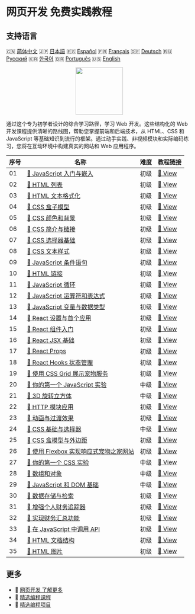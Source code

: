 # 网页开发 免费实践教程

## 支持语言

🇨🇳 [简体中文](README_zh.md) 🇯🇵 [日本語](README_ja.md) 🇪🇸 [Español](README_es.md) 🇫🇷 [Français](README_fr.md) 🇩🇪 [Deutsch](README_de.md) 🇷🇺 [Русский](README_ru.md) 🇰🇷 [한국어](README_ko.md) 🇧🇷 [Português](README_pt.md) 🇺🇸 [English](README.md) 

<div align="center">
<img width="128px" src="https://file.labex.io/path/NHa0nG5axMBE.png">
</div>

通过这个专为初学者设计的综合学习路径，学习 Web 开发。这些结构化的 Web 开发课程提供清晰的路线图，帮助您掌握前端和后端技术，从 HTML、CSS 和 JavaScript 等基础知识到流行的框架。通过动手实践、非视频模块和实际编码练习，您将在互动环境中构建真实的网站和 Web 应用程序。

|   序号 | 名称                                                                                                                           | 难度   | 教程链接                                                                                         |
|--------|--------------------------------------------------------------------------------------------------------------------------------|--------|--------------------------------------------------------------------------------------------------|
|     01 | [📖 JavaScript 入门与嵌入](https://labex.io/zh/tutorials/javascript-javascript-introduction-and-embedding-598194)              | 初级   | [🔗 View](https://labex.io/zh/tutorials/javascript-javascript-introduction-and-embedding-598194) |
|     02 | [📖 HTML 列表](https://labex.io/zh/tutorials/html-html-lists-597902)                                                           | 初级   | [🔗 View](https://labex.io/zh/tutorials/html-html-lists-597902)                                  |
|     03 | [📖 HTML 文本格式化](https://labex.io/zh/tutorials/html-html-text-formatting-597904)                                           | 初级   | [🔗 View](https://labex.io/zh/tutorials/html-html-text-formatting-597904)                        |
|     04 | [📖 CSS 盒子模型](https://labex.io/zh/tutorials/css-css-box-model-598028)                                                      | 初级   | [🔗 View](https://labex.io/zh/tutorials/css-css-box-model-598028)                                |
|     05 | [📖 CSS 颜色和背景](https://labex.io/zh/tutorials/css-css-colors-and-backgrounds-598029)                                       | 初级   | [🔗 View](https://labex.io/zh/tutorials/css-css-colors-and-backgrounds-598029)                   |
|     06 | [📖 CSS 简介与链接](https://labex.io/zh/tutorials/css-css-introduction-and-linking-598030)                                     | 初级   | [🔗 View](https://labex.io/zh/tutorials/css-css-introduction-and-linking-598030)                 |
|     07 | [📖 CSS 选择器基础](https://labex.io/zh/tutorials/css-css-selectors-basics-598033)                                             | 初级   | [🔗 View](https://labex.io/zh/tutorials/css-css-selectors-basics-598033)                         |
|     08 | [📖 CSS 文本样式](https://labex.io/zh/tutorials/css-css-text-styling-598036)                                                   | 初级   | [🔗 View](https://labex.io/zh/tutorials/css-css-text-styling-598036)                             |
|     09 | [📖 JavaScript 条件语句](https://labex.io/zh/tutorials/javascript-javascript-conditional-statements-598190)                    | 初级   | [🔗 View](https://labex.io/zh/tutorials/javascript-javascript-conditional-statements-598190)     |
|     10 | [📖 HTML 链接](https://labex.io/zh/tutorials/html-html-links-597901)                                                           | 初级   | [🔗 View](https://labex.io/zh/tutorials/html-html-links-597901)                                  |
|     11 | [📖 JavaScript 循环](https://labex.io/zh/tutorials/javascript-javascript-loops-598195)                                         | 初级   | [🔗 View](https://labex.io/zh/tutorials/javascript-javascript-loops-598195)                      |
|     12 | [📖 JavaScript 运算符和表达式](https://labex.io/zh/tutorials/javascript-javascript-operators-and-expressions-598197)           | 初级   | [🔗 View](https://labex.io/zh/tutorials/javascript-javascript-operators-and-expressions-598197)  |
|     13 | [📖 JavaScript 变量与数据类型](https://labex.io/zh/tutorials/javascript-javascript-variables-and-data-types-598198)            | 初级   | [🔗 View](https://labex.io/zh/tutorials/javascript-javascript-variables-and-data-types-598198)   |
|     14 | [📖 React 设置与首个应用](https://labex.io/zh/tutorials/react-react-setup-and-first-app-598881)                                | 初级   | [🔗 View](https://labex.io/zh/tutorials/react-react-setup-and-first-app-598881)                  |
|     15 | [📖 React 组件入门](https://labex.io/zh/tutorials/react-react-components-introduction-601735)                                  | 初级   | [🔗 View](https://labex.io/zh/tutorials/react-react-components-introduction-601735)              |
|     16 | [📖 React JSX 基础](https://labex.io/zh/tutorials/react-react-jsx-basics-601739)                                               | 初级   | [🔗 View](https://labex.io/zh/tutorials/react-react-jsx-basics-601739)                           |
|     17 | [📖 React Props](https://labex.io/zh/tutorials/react-react-props-601741)                                                       | 初级   | [🔗 View](https://labex.io/zh/tutorials/react-react-props-601741)                                |
|     18 | [📖 React Hooks 状态管理](https://labex.io/zh/tutorials/react-react-state-with-hooks-601742)                                   | 初级   | [🔗 View](https://labex.io/zh/tutorials/react-react-state-with-hooks-601742)                     |
|     19 | [📖 使用 CSS Grid 展示宠物服务](https://labex.io/zh/tutorials/css-pet-service-showcase-with-css-grid-289077)                   | 初级   | [🔗 View](https://labex.io/zh/tutorials/css-pet-service-showcase-with-css-grid-289077)           |
|     20 | [📖 你的第一个 JavaScript 实验](https://labex.io/zh/tutorials/javascript-your-first-javascript-lab-92948)                      | 中级   | [🔗 View](https://labex.io/zh/tutorials/javascript-your-first-javascript-lab-92948)              |
|     21 | [📖 3D 旋转立方体](https://labex.io/zh/tutorials/css-3d-rotating-cube-165641)                                                  | 中级   | [🔗 View](https://labex.io/zh/tutorials/css-3d-rotating-cube-165641)                             |
|     22 | [📖 HTTP 模块应用](https://labex.io/zh/tutorials/javascript-http-module-application-177218)                                    | 初级   | [🔗 View](https://labex.io/zh/tutorials/javascript-http-module-application-177218)               |
|     23 | [📖 动画与过渡效果](https://labex.io/zh/tutorials/css-animations-and-transitions-289073)                                       | 初级   | [🔗 View](https://labex.io/zh/tutorials/css-animations-and-transitions-289073)                   |
|     24 | [📖 CSS 基础与选择器](https://labex.io/zh/tutorials/css-css-basics-and-selectors-289074)                                       | 中级   | [🔗 View](https://labex.io/zh/tutorials/css-css-basics-and-selectors-289074)                     |
|     25 | [📖 CSS 盒模型与外边距](https://labex.io/zh/tutorials/css-css-box-model-and-margins-289075)                                    | 初级   | [🔗 View](https://labex.io/zh/tutorials/css-css-box-model-and-margins-289075)                    |
|     26 | [📖 使用 Flexbox 实现响应式宠物之家网站](https://labex.io/zh/tutorials/css-responsive-pet-s-house-website-with-flexbox-289076) | 初级   | [🔗 View](https://labex.io/zh/tutorials/css-responsive-pet-s-house-website-with-flexbox-289076)  |
|     27 | [📖 你的第一个 CSS 实验](https://labex.io/zh/tutorials/css-your-first-css-lab-92744)                                           | 中级   | [🔗 View](https://labex.io/zh/tutorials/css-your-first-css-lab-92744)                            |
|     28 | [📖 数组和对象](https://labex.io/zh/tutorials/javascript-arrays-and-objects-290728)                                            | 中级   | [🔗 View](https://labex.io/zh/tutorials/javascript-arrays-and-objects-290728)                    |
|     29 | [📖 JavaScript 和 DOM 基础](https://labex.io/zh/tutorials/javascript-basic-javascript-and-dom-290729)                          | 中级   | [🔗 View](https://labex.io/zh/tutorials/javascript-basic-javascript-and-dom-290729)              |
|     30 | [📖 数据存储与检索](https://labex.io/zh/tutorials/javascript-data-storage-and-retrieval-290730)                                | 初级   | [🔗 View](https://labex.io/zh/tutorials/javascript-data-storage-and-retrieval-290730)            |
|     31 | [📖 增强个人财务追踪器](https://labex.io/zh/tutorials/javascript-enhancing-personal-finance-tracker-290731)                    | 初级   | [🔗 View](https://labex.io/zh/tutorials/javascript-enhancing-personal-finance-tracker-290731)    |
|     32 | [📖 实现财务汇总功能](https://labex.io/zh/tutorials/javascript-implementing-the-summary-290732)                                | 初级   | [🔗 View](https://labex.io/zh/tutorials/javascript-implementing-the-summary-290732)              |
|     33 | [📖 在 JavaScript 中调用 API](https://labex.io/zh/tutorials/javascript-call-an-api-in-javascript-590831)                       | 初级   | [🔗 View](https://labex.io/zh/tutorials/javascript-call-an-api-in-javascript-590831)             |
|     34 | [📖 HTML 文档结构](https://labex.io/zh/tutorials/html-html-document-structure-597898)                                          | 初级   | [🔗 View](https://labex.io/zh/tutorials/html-html-document-structure-597898)                     |
|     35 | [📖 HTML 图片](https://labex.io/zh/tutorials/html-html-images-597900)                                                          | 初级   | [🔗 View](https://labex.io/zh/tutorials/html-html-images-597900)                                 |

## 更多

- 🔗 [网页开发 了解更多](https://labex.io/zh/skilltrees/web-development)
- 🔗 [精选编程课程](https://github.com/labex-labs/awesome-programming-courses)
- 🔗 [精选编程项目](https://github.com/labex-labs/awesome-programming-projects)

